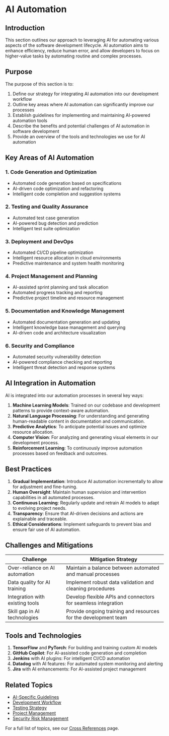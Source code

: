 # AI Automation

## Introduction

This section outlines our approach to leveraging AI for automating various aspects of the software development lifecycle. AI automation aims to enhance efficiency, reduce human error, and allow developers to focus on higher-value tasks by automating routine and complex processes.

## Purpose

The purpose of this section is to:

1. Define our strategy for integrating AI automation into our development workflow
2. Outline key areas where AI automation can significantly improve our processes
3. Establish guidelines for implementing and maintaining AI-powered automation tools
4. Describe the benefits and potential challenges of AI automation in software development
5. Provide an overview of the tools and technologies we use for AI automation

## Key Areas of AI Automation

### 1. Code Generation and Optimization
- Automated code generation based on specifications
- AI-driven code optimization and refactoring
- Intelligent code completion and suggestion systems

### 2. Testing and Quality Assurance
- Automated test case generation
- AI-powered bug detection and prediction
- Intelligent test suite optimization

### 3. Deployment and DevOps
- Automated CI/CD pipeline optimization
- Intelligent resource allocation in cloud environments
- Predictive maintenance and system health monitoring

### 4. Project Management and Planning
- AI-assisted sprint planning and task allocation
- Automated progress tracking and reporting
- Predictive project timeline and resource management

### 5. Documentation and Knowledge Management
- Automated documentation generation and updating
- Intelligent knowledge base management and querying
- AI-driven code and architecture visualization

### 6. Security and Compliance
- Automated security vulnerability detection
- AI-powered compliance checking and reporting
- Intelligent threat detection and response systems

## AI Integration in Automation

AI is integrated into our automation processes in several key ways:

1. **Machine Learning Models**: Trained on our codebase and development patterns to provide context-aware automation.
2. **Natural Language Processing**: For understanding and generating human-readable content in documentation and communication.
3. **Predictive Analytics**: To anticipate potential issues and optimize resource allocation.
4. **Computer Vision**: For analyzing and generating visual elements in our development process.
5. **Reinforcement Learning**: To continuously improve automation processes based on feedback and outcomes.

## Best Practices

1. **Gradual Implementation**: Introduce AI automation incrementally to allow for adjustment and fine-tuning.
2. **Human Oversight**: Maintain human supervision and intervention capabilities in all automated processes.
3. **Continuous Learning**: Regularly update and retrain AI models to adapt to evolving project needs.
4. **Transparency**: Ensure that AI-driven decisions and actions are explainable and traceable.
5. **Ethical Considerations**: Implement safeguards to prevent bias and ensure fair use of AI automation.

## Challenges and Mitigations

| Challenge | Mitigation Strategy |
|-----------|---------------------|
| Over-reliance on AI automation | Maintain a balance between automated and manual processes |
| Data quality for AI training | Implement robust data validation and cleaning procedures |
| Integration with existing tools | Develop flexible APIs and connectors for seamless integration |
| Skill gap in AI technologies | Provide ongoing training and resources for the development team |

## Tools and Technologies

1. **TensorFlow** and **PyTorch**: For building and training custom AI models
2. **GitHub Copilot**: For AI-assisted code generation and completion
3. **Jenkins** with AI plugins: For intelligent CI/CD automation
4. **Datadog** with AI features: For automated system monitoring and alerting
5. **Jira** with AI enhancements: For AI-assisted project management

## Related Topics

- [AI-Specific Guidelines](../01_project_guidelines/03_ai_specific_guidelines.md)
- [Development Workflow](../02_development_process/02_development_workflow.md)
- [Testing Strategy](../06_testing_strategy/00_intro.md)
- [Project Management](../07_project_management/00_intro.md)
- [Security Risk Management](../05_optimization_and_security/04_security_risk_management.md)

For a full list of topics, see our [Cross References](../cross_references.md) page.